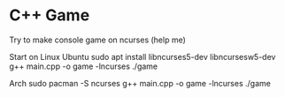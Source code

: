 # C++ Game
Try to make console game on ncurses (help me)

Start on Linux
Ubuntu
sudo apt install libncurses5-dev libncursesw5-dev
g++ main.cpp -o game -lncurses
./game

Arch
sudo pacman -S ncurses
g++ main.cpp -o game -lncurses
./game
